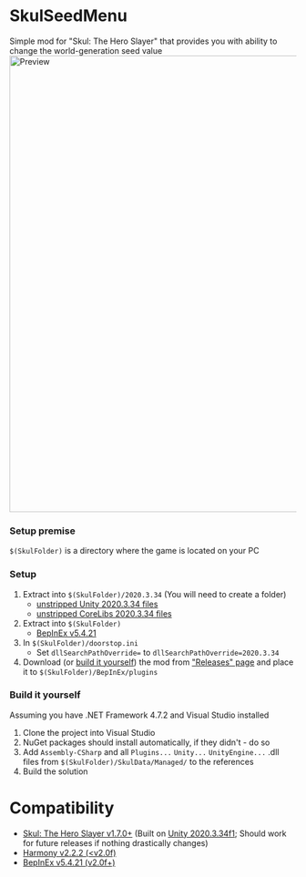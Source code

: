 # SkulSeedMenu
Simple mod for "Skul: The Hero Slayer" that provides you with ability to change the world-generation seed value
<img width="802" alt="Preview" src="https://user-images.githubusercontent.com/45824078/226492985-8cf064a4-6a44-4fa3-8625-79fdbbffca27.png">

### Setup premise
`$(SkulFolder)` is a directory where the game is located on your PC

### Setup
1. Extract into `$(SkulFolder)/2020.3.34` (You will need to create a folder)
    - [unstripped Unity 2020.3.34 files](https://unity.bepinex.dev/libraries/2020.3.34.zip)
    - [unstripped CoreLibs 2020.3.34 files](https://unity.bepinex.dev/corlibs/2020.3.34.zip)
2. Extract into `$(SkulFolder)`
    - [BepInEx v5.4.21](https://github.com/BepInEx/BepInEx/releases/tag/v5.4.21)
3. In `$(SkulFolder)/doorstop.ini`
    - Set `dllSearchPathOverride=` to `dllSearchPathOverride=2020.3.34`
4. Download (or [build it yourself](#build-it-yourself)) the mod from ["Releases" page](https://github.com/limtis0/SkulSeedMenu/releases) and place it to `$(SkulFolder)/BepInEx/plugins`

### Build it yourself
Assuming you have .NET Framework 4.7.2 and Visual Studio installed
1. Clone the project into Visual Studio
2. NuGet packages should install automatically, if they didn't - do so
3. Add `Assembly-CSharp` and all `Plugins...` `Unity...` `UnityEngine...` .dll files from `$(SkulFolder)/SkulData/Managed/` to the references
4. Build the solution

# Compatibility
- [Skul: The Hero Slayer v1.7.0+](https://store.steampowered.com/news/app/1147560/view/5283318909430116714) (Built on [Unity 2020.3.34f1](https://unity.com/releases/editor/whats-new/2020.3.34); Should work for future releases if nothing drastically changes)
- [Harmony v2.2.2 (<v2.0f)](https://github.com/pardeike/Harmony/releases/tag/v2.2.2.0)
- [BepInEx v5.4.21 (v2.0f+)](https://github.com/BepInEx/BepInEx/releases/tag/v5.4.21)
